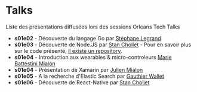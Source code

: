 # Talks

Liste des présentations diffusées lors des sessions Orleans Tech Talks

* **s01e02** - Découverte du langage Go par [Stéphane Legrand](https://stephanelegrand.wordpress.com/)
* **s01e03** - Découverte de Node.JS par [Stan Chollet](http://stanislaschollet.com) - Pour en savoir plus sur le code présenté, [il existe un repository](https://github.com/orleans-tech/s01e03-discover-node-js).
* **s01e04** - Introduction aux wearables & micro-controleurs [Marie Battestini Mialon](http://www.mariebattestini.com/mb/blog/)
* **s01e04** - Présentation de Xamarin par [Julien Mialon](http://blog.julienmialon.com/2015/04/presentation-de-xamarin-orleanstechtalks/)
* **s01e05** - A la recherche d'Elastic Search par [Gauthier Wallet](https://twitter.com/ninnir)
* **s01e06** - Découverte de React-Native par [Stan Chollet](http://stanislaschollet.com)
